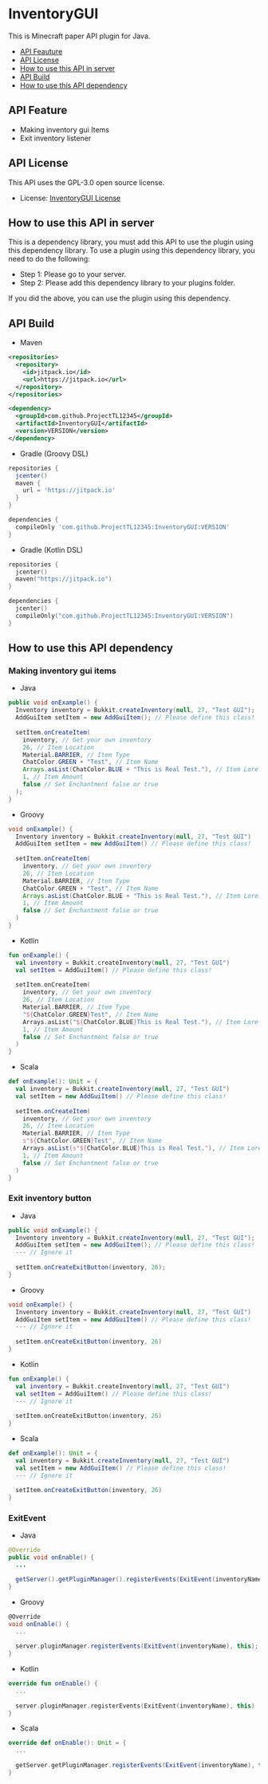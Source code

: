 # InventoryGUI
This is Minecraft paper API plugin for Java.

* [API Feauture](https://github.com/ProjectTL12345/InventoryGUI#api-feature)
* [API License](https://github.com/ProjectTL12345/InventoryGUI#api-license)
* [How to use this API in server](https://github.com/ProjectTL12345/InventoryGUI#how-to-use-this-api-in-server)
* [API Build](https://github.com/ProjectTL12345/InventoryGUI#api-build)
* [How to use this API dependency](https://github.com/ProjectTL12345/InventoryGUI#how-to-use-this-api-dependency)

## API Feature
* Making inventory gui Items
* Exit inventory listener

## API License
This API uses the GPL-3.0 open source license.
* License: [InventoryGUI License](https://github.com/ProjectTL12345/InventoryGUI/blob/master/LICENSE)

## How to use this API in server
This is a dependency library, you must add this API to use the plugin using this dependency library.
To use a plugin using this dependency library, you need to do the following:

* Step 1: Please go to your server.
* Step 2: Please add this dependency library to your plugins folder.

If you did the above, you can use the plugin using this dependency.

## API Build

* Maven
```XML
<repositories>
  <repository>
    <id>jitpack.io</id>
    <url>https://jitpack.io</url>
  </repository>
</repositories>

<dependency>
  <groupId>com.github.ProjectTL12345</groupId>
  <artifactId>InventoryGUI</artifactId>
  <version>VERSION</version>
</dependency>
```

* Gradle (Groovy DSL)
```groovy
repositories {
  jcenter()
  maven {
    url = 'https://jitpack.io'
  }
}

dependencies {
  compileOnly 'com.github.ProjectTL12345:InventoryGUI:VERSION'
}
```

* Gradle (Kotlin DSL)
```kotlin
repositories {
  jcenter()
  maven("https://jitpack.io")
}

dependencies {
  jcenter()
  compileOnly("com.github.ProjectTL12345:InventoryGUI:VERSION")
}
```

## How to use this API dependency
### Making inventory gui items

* Java
```Java
public void onExample() {
  Inventory inventory = Bukkit.createInventory(null, 27, "Test GUI");
  AddGuiItem setItem = new AddGuiItem(); // Please define this class!
  
  setItem.onCreateItem(
    inventory, // Get your own inventory
    26, // Item Location
    Material.BARRIER, // Item Type
    ChatColor.GREEN + "Test", // Item Name
    Arrays.asList(ChatColor.BLUE + "This is Real Test."), // Item Lore
    1, // Item Amount
    false // Set Enchantment false or true
  );
}
```

* Groovy
```Groovy
void onExample() {
  Inventory inventory = Bukkit.createInventory(null, 27, "Test GUI")
  AddGuiItem setItem = new AddGuiItem() // Please define this class!
  
  setItem.onCreateItem(
    inventory, // Get your own inventory
    26, // Item Location
    Material.BARRIER, // Item Type
    ChatColor.GREEN + "Test", // Item Name
    Arrays.asList(ChatColor.BLUE + "This is Real Test."), // Item Lore
    1, // Item Amount
    false // Set Enchantment false or true
  )
}
```

* Kotlin
```Kotlin
fun onExample() {
  val inventory = Bukkit.createInventory(null, 27, "Test GUI")
  val setItem = AddGuiItem() // Please define this class!
  
  setItem.onCreateItem(
    inventory, // Get your own inventory
    26, // Item Location
    Material.BARRIER, // Item Type
    "${ChatColor.GREEN}Test", // Item Name
    Arrays.asList("${ChatColor.BLUE}This is Real Test."), // Item Lore
    1, // Item Amount
    false // Set Enchantment false or true
  )
}
```

* Scala
```Scala
def onExample(): Unit = {
  val inventory = Bukkit.createInventory(null, 27, "Test GUI")
  val setItem = new AddGuiItem() // Please define this class!
  
  setItem.onCreateItem(
    inventory, // Get your own inventory
    26, // Item Location
    Material.BARRIER, // Item Type
    s"${ChatColor.GREEN}Test", // Item Name
    Arrays.asList(s"${ChatColor.BLUE}This is Real Test."), // Item Lore
    1, // Item Amount
    false // Set Enchantment false or true
  )
}
```

### Exit inventory button

* Java
```Java
public void onExample() {
  Inventory inventory = Bukkit.createInventory(null, 27, "Test GUI");
  AddGuiItem setItem = new AddGuiItem(); // Please define this class!
  --- // Ignore it
  
  setItem.onCreateExitButton(inventory, 26);
}
```

* Groovy
```Groovy
void onExample() {
  Inventory inventory = Bukkit.createInventory(null, 27, "Test GUI")
  AddGuiItem setItem = new AddGuiItem() // Please define this class!
  --- // Ignore it
  
  setItem.onCreateExitButton(inventory, 26)
}
```
  
* Kotlin
```Kotlin
fun onExample() {
  val inventory = Bukkit.createInventory(null, 27, "Test GUI")
  val setItem = AddGuiItem() // Please define this class!
  --- // Ignore it
  
  setItem.onCreateExitButton(inventory, 26)
}
```

* Scala
```Scala
def onExample(): Unit = {
  val inventory = Bukkit.createInventory(null, 27, "Test GUI")
  val setItem = new AddGuiItem() // Please define this class!
  --- // Ignore it
  
  setItem.onCreateExitButton(inventory, 26)
}
```

### ExitEvent
* Java
```Java
@Override
public void onEnable() {
  ...

  getServer().getPluginManager().registerEvents(ExitEvent(inventoryName), this);
}
```

* Groovy
```Groovy
@Override
void onEnable() {
  ...
  
  server.pluginManager.registerEvents(ExitEvent(inventoryName), this);
}
```

* Kotlin
```Kotlin
override fun onEnable() {
  ...
  
  server.pluginManager.registerEvents(ExitEvent(inventoryName), this)
}
```

* Scala
```Scala
override def onEnable(): Unit = {
  ...
  
  getServer.getPluginManager.registerEvents(ExitEvent(inventoryName), this)
}
```
